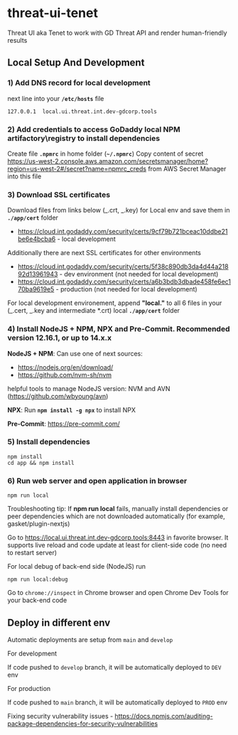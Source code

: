 # threat-ui-tenet

Threat UI aka Tenet to work with GD Threat API and render human-friendly results

## Local Setup And Development

### 1) Add DNS record for local development

next line into your **`/etc/hosts`** file

```
127.0.0.1  local.ui.threat.int.dev-gdcorp.tools
```

### 2) Add credentials to access GoDaddy local NPM artifactory\registry to install dependencies

Create file **`.npmrc`** in home folder (**`~/.npmrc`**)
Copy content of secret https://us-west-2.console.aws.amazon.com/secretsmanager/home?region=us-west-2#/secret?name=npmrc_creds from AWS Secret Manager into this file

### 3) Download SSL certificates

Download files from links below (_.crt, _.key) for Local env and save them in **`./app/cert`** folder

- https://cloud.int.godaddy.com/security/certs/9cf79b721bceac10ddbe21be6e4bcba6 - local development

Additionally there are next SSL certificates for other environments

- https://cloud.int.godaddy.com/security/certs/5f38c890db3da4d44a21892d13961943 - dev environment (not needed for local development)
- https://cloud.int.godaddy.com/security/certs/a6b3bdb3dbade458fe6ec170ba9619e5 - production (not needed for local development)

For local development environement, append **"local."** to all 6 files in your (_.cert, _.key and intermediate \*.crt) local **`./app/cert`** folder

### 4) Install NodeJS + NPM, NPX and Pre-Commit. Recommended version 12.16.1, or up to 14.x.x

**NodeJS + NPM**: Can use one of next sources:

- https://nodejs.org/en/download/
- https://github.com/nvm-sh/nvm

helpful tools to manage NodeJS version: NVM and AVN (https://github.com/wbyoung/avn)

**NPX**:
Run **`npm install -g npx`** to install NPX

**Pre-Commit**: https://pre-commit.com/

### 5) Install dependencies

```
npm install
cd app && npm install
```

### 6) Run web server and open application in browser

```
npm run local
```

Troubleshooting tip: If **npm run local** fails, manually install dependencies or peer dependencies which are not downloaded automatically (for example, gasket/plugin-nextjs)

Go to https://local.ui.threat.int.dev-gdcorp.tools:8443 in favorite browser.
It supports live reload and code update at least for client-side code (no need to restart server)

For local debug of back-end side (NodeJS) run

```
npm run local:debug
```

Go to `chrome://inspect` in Chrome browser and open Chrome Dev Tools for your back-end code

## Deploy in different env

Automatic deployments are setup from `main` and `develop`

For development

If code pushed to `develop` branch, it will be automatically deployed to `DEV` env

For production

If code pushed to `main` branch, it will be automatically deployed to `PROD` env

Fixing security vulnerability issues - https://docs.npmjs.com/auditing-package-dependencies-for-security-vulnerabilities
